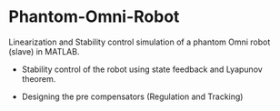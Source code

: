 # Phantom-Omni-Robot

Linearization and Stability control simulation of a phantom Omni robot (slave) in MATLAB.

 - Stability control of the robot using state feedback and Lyapunov theorem.
 
 - Designing the pre compensators (Regulation and Tracking)
